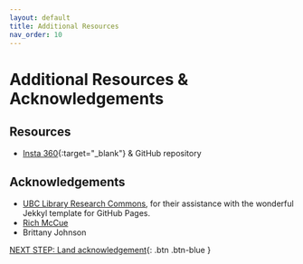 ```yaml
---
layout: default
title: Additional Resources
nav_order: 10
---
```

# Additional Resources & Acknowledgements

## Resources

- [Insta 360](https://www.insta360.com/){:target="_blank"}  & GitHub repository

## Acknowledgements

- [UBC Library Research Commons](https://github.com/ubc-library-rc/), for their assistance with the wonderful Jekkyl template for GitHub Pages.
- [Rich McCue](https://richmccue.com/)
- Brittany Johnson

[NEXT STEP: Land acknowledgement](land-acknowledgement.html){: .btn .btn-blue }
